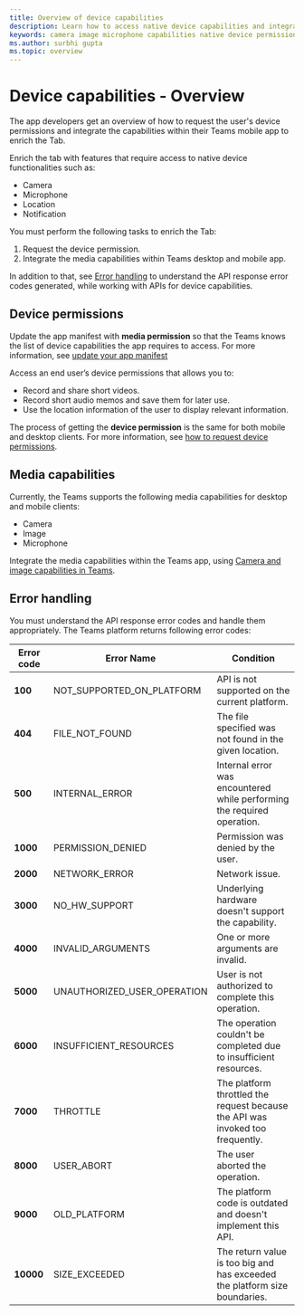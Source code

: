 ```yaml
---
title: Overview of device capabilities
description: Learn how to access native device capabilities and integrate into Microsoft Teams apps.
keywords: camera image microphone capabilities native device permissions media capabilities
ms.author: surbhi gupta 
ms.topic: overview
---
```

# Device capabilities - Overview

The app developers get an overview of how to request the user's device permissions and integrate the capabilities within their Teams mobile app to enrich the Tab. 

Enrich the tab with features that require access to native device functionalities such as: 
* Camera 
* Microphone 
* Location 
* Notification

You must perform the following tasks to enrich the Tab: 

1. Request the device permission.
1. Integrate the media capabilities within Teams desktop and mobile app.

In addition to that, see [Error handling](#error-handling) to understand the API response error codes generated, while working with APIs for device capabilities. 

## Device permissions

Update the app manifest with **media permission** so that the Teams knows the list of device capabilities the app requires to access. For more information, see [update your app manifest](../tabs/how-to/native-device-permissions?tabs=mobile#properties)

Access an end user’s device permissions that allows you to: 

* Record and share short videos. 
* Record short audio memos and save them for later use.
* Use the location information of the user to display relevant information. 

The process of getting the **device permission** is the same for both mobile and desktop clients.
For more information, see [how to request device permissions](../native-device-permissions.md).
 
## Media capabilities

Currently, the Teams supports the following media capabilities for desktop and mobile clients:
* Camera
* Image
* Microphone

Integrate the media capabilities within the Teams app, using [Camera and image capabilities in Teams](/mobile-camera-image-permissions.md). 

## Error handling

You must understand the API response error codes and handle them appropriately. The Teams platform returns following error codes: 

|Error code |  Error Name     | Condition|
| --- | --- | --- |
| **100** | NOT_SUPPORTED_ON_PLATFORM | API is not supported on the current platform.|
| **404** | FILE_NOT_FOUND | The file specified was not found in the given location.|
| **500** | INTERNAL_ERROR | Internal error was encountered while performing the required operation.|
| **1000** | PERMISSION_DENIED |Permission was denied by the user.|
| **2000** |NETWORK_ERROR | Network issue.|
| **3000** | NO_HW_SUPPORT | Underlying hardware doesn't support the capability.|
| **4000**| INVALID_ARGUMENTS | One or more arguments are invalid.|
| **5000** | UNAUTHORIZED_USER_OPERATION | User is not authorized to complete this operation.|
| **6000** |INSUFFICIENT_RESOURCES | The operation couldn't be completed due to insufficient resources.|
|**7000** | THROTTLE | The platform throttled the request because the API was invoked too frequently.|
|  **8000** | USER_ABORT |The user aborted the operation.|
| **9000**| OLD_PLATFORM | The platform code is outdated and doesn't implement this API.|
| **10000**| SIZE_EXCEEDED |  The return value is too big and has exceeded the platform size boundaries.|
